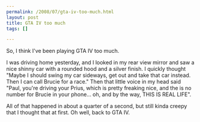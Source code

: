 ```yaml
--- 
permalink: /2008/07/gta-iv-too-much.html
layout: post
title: GTA IV too much
tags: []

---
```

So, I think I've been playing GTA IV too much.

I was driving home yesterday, and I looked in my rear view mirror and saw a nice shinny car with a rounded hood and a silver finish. I quickly thought "Maybe I should swing my car sideways, get out and take that car instead. Then I can call Brucie for a race." Then that little voice in my head said "Paul, you're driving your Prius, which is pretty freaking nice, and the is no number for Brucie in your phone... oh, and by the way, THIS IS REAL LIFE". 

All of that happened in about a quarter of a second, but still kinda creepy that I thought that at first. Oh well, back to GTA IV.
